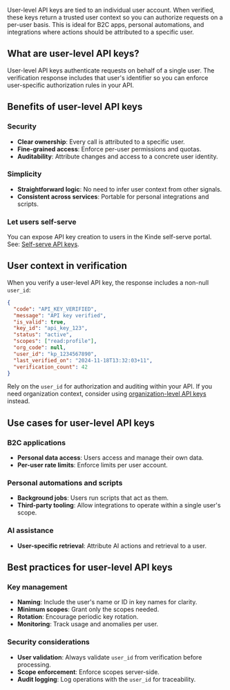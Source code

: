 
User-level API keys are tied to an individual user account. When verified, these keys return a trusted user context so you can authorize requests on a per-user basis. This is ideal for B2C apps, personal automations, and integrations where actions should be attributed to a specific user.

## What are user-level API keys?

User-level API keys authenticate requests on behalf of a single user. The verification response includes that user's identifier so you can enforce user-specific authorization rules in your API.

## Benefits of user-level API keys

### Security

- **Clear ownership**: Every call is attributed to a specific user.
- **Fine-grained access**: Enforce per-user permissions and quotas.
- **Auditability**: Attribute changes and access to a concrete user identity.

### Simplicity

- **Straightforward logic**: No need to infer user context from other signals.
- **Consistent across services**: Portable for personal integrations and scripts.

### Let users self-serve

You can expose API key creation to users in the Kinde self-serve portal. See: [Self-serve API keys](/manage-your-apis/add-manage-api-keys/self-serve-api-keys/).

## User context in verification

When you verify a user-level API key, the response includes a non-null `user_id`:

```json
{
  "code": "API_KEY_VERIFIED",
  "message": "API key verified",
  "is_valid": true,
  "key_id": "api_key_123",
  "status": "active",
  "scopes": ["read:profile"],
  "org_code": null,
  "user_id": "kp_1234567890",
  "last_verified_on": "2024-11-18T13:32:03+11",
  "verification_count": 42
}
```

Rely on the `user_id` for authorization and auditing within your API. If you need organization context, consider using [organization-level API keys](/manage-your-apis/about-api-keys/organization-api-keys/) instead.

## Use cases for user-level API keys

### B2C applications

- **Personal data access**: Users access and manage their own data.
- **Per-user rate limits**: Enforce limits per user account.

### Personal automations and scripts

- **Background jobs**: Users run scripts that act as them.
- **Third-party tooling**: Allow integrations to operate within a single user's scope.

### AI assistance

- **User-specific retrieval**: Attribute AI actions and retrieval to a user.

## Best practices for user-level API keys

### Key management

- **Naming**: Include the user's name or ID in key names for clarity.
- **Minimum scopes**: Grant only the scopes needed.
- **Rotation**: Encourage periodic key rotation.
- **Monitoring**: Track usage and anomalies per user.

### Security considerations

- **User validation**: Always validate `user_id` from verification before processing.
- **Scope enforcement**: Enforce scopes server-side.
- **Audit logging**: Log operations with the `user_id` for traceability.
